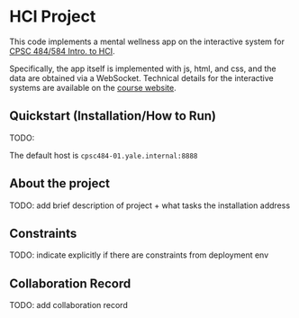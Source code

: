 # HCI Project 
This code implements a mental wellness app on the interactive system for [CPSC 484/584 Intro. to HCI](https://cpsc484-584-hci.gitlab.io/s23/project).

Specifically, the app itself is implemented with js, html, and css, and the data are obtained via a WebSocket.
Technical details for the interactive systems are available on the [course website](https://cpsc484-584-hci.gitlab.io/s23/display_tutorial).


## Quickstart (Installation/How to Run)

TODO:

The default host is `cpsc484-01.yale.internal:8888`

## About the project

TODO: add brief description of project + what tasks the installation address

## Constraints

TODO: indicate explicitly if there are constraints from deployment env

## Collaboration Record
TODO: add collaboration record
